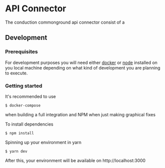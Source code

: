 # API Connector

The conduction commonground api connector consist of a

## Development

### Prerequisites
For development purposes you will need either [docker]() or [node](https://nodejs.org/en/download/) installed on you local machine depending on what kind of development you are planning to execute.

### Getting started

It's recommended to use 

```
$ docker-compose 
```

when building a full integration and NPM when just making graphical fixes

To install dependencies 

```
$ npm install
```

Spinning up your environment in yarn

```
$ yarn dev
```

After this, your environment will be available on http://localhost:3000
